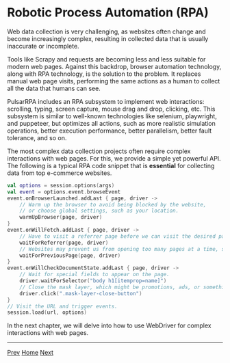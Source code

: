 Robotic Process Automation (RPA)
=

Web data collection is very challenging, as websites often change and become increasingly complex, resulting in collected data that is usually inaccurate or incomplete.

Tools like Scrapy and requests are becoming less and less suitable for modern web pages. Against this backdrop, browser automation technology, along with RPA technology, is the solution to the problem. It replaces manual web page visits, performing the same actions as a human to collect all the data that humans can see.

PulsarRPA includes an RPA subsystem to implement web interactions: scrolling, typing, screen capture, mouse drag and drop, clicking, etc. This subsystem is similar to well-known technologies like selenium, playwright, and puppeteer, but optimizes all actions, such as more realistic simulation operations, better execution performance, better parallelism, better fault tolerance, and so on.

The most complex data collection projects often require complex interactions with web pages. For this, we provide a simple yet powerful API. The following is a typical RPA code snippet that is **essential** for collecting data from top e-commerce websites.

```kotlin
val options = session.options(args)
val event = options.event.browseEvent
event.onBrowserLaunched.addLast { page, driver ->
    // Warm up the browser to avoid being blocked by the website,
    // or choose global settings, such as your location.
    warmUpBrowser(page, driver)
}
event.onWillFetch.addLast { page, driver ->
    // Have to visit a referrer page before we can visit the desired page.
    waitForReferrer(page, driver)
    // Websites may prevent us from opening too many pages at a time, so we should open links one by one.
    waitForPreviousPage(page, driver)
}
event.onWillCheckDocumentState.addLast { page, driver ->
    // Wait for special fields to appear on the page.
    driver.waitForSelector("body h1[itemprop=name]")
    // Close the mask layer, which might be promotions, ads, or something else.
    driver.click(".mask-layer-close-button")
}
// Visit the URL and trigger events.
session.load(url, options)
```

In the next chapter, we will delve into how to use WebDriver for complex interactions with web pages.

------

[Prev](9event-handling.md) [Home](1home.md) [Next](11WebDriver.md)